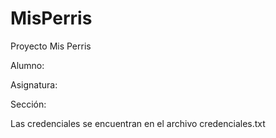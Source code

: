 # MisPerris

Proyecto Mis Perris

Alumno: 

Asignatura: 

Sección: 



Las credenciales se encuentran en el archivo credenciales.txt
